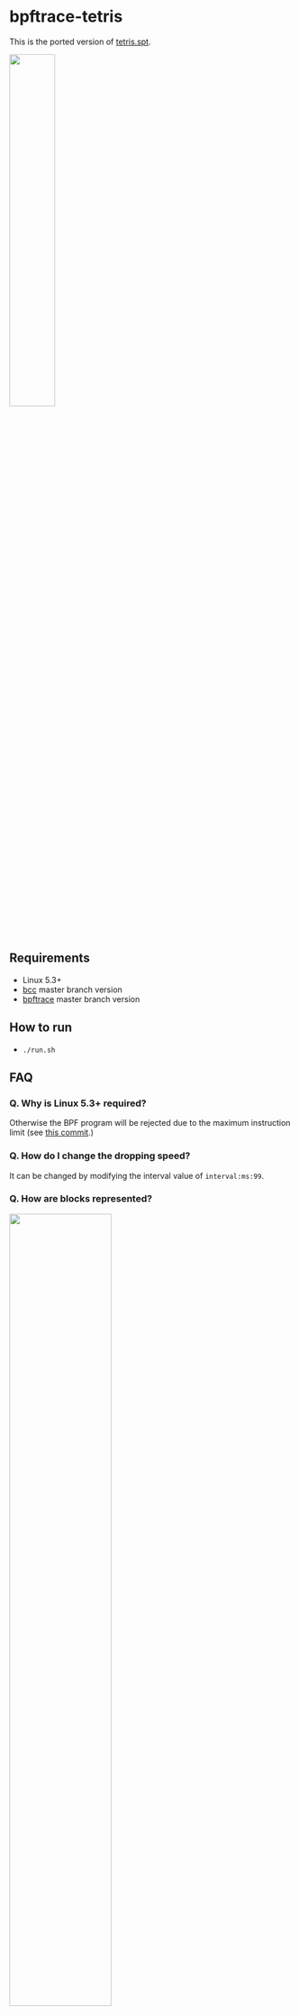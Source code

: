 # bpftrace-tetris

This is the ported version of [tetris.spt](https://github.com/mhiramat/stapgames/blob/master/games/tetris.stp).

<image src="https://user-images.githubusercontent.com/186170/69949674-4eefa680-1535-11ea-8def-64058a098e51.gif" width="40%"/>

## Requirements
- Linux 5.3+
- [bcc](https://github.com/iovisor/bcc) master branch version
- [bpftrace](https://github.com/iovisor/bpftrace) master branch version

## How to run
- `./run.sh`

## FAQ
### Q. Why is Linux 5.3+ required?
Otherwise the BPF program will be rejected due to the maximum instruction limit (see [this commit](https://github.com/torvalds/linux/commit/c04c0d2b968ac45d6ef020316808ef6c82325a82).)

### Q. How do I change the dropping speed?
It can be changed by modifying the interval value of `interval:ms:99`.

### Q. How are blocks represented?
<img src="https://user-images.githubusercontent.com/186170/69930048-c0fbc780-1504-11ea-87a0-78e6e292e3a2.png" width="60%" />

## License
GPL v2 or later
